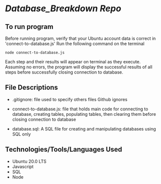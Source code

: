 # *Database_Breakdown Repo*
## **To run program**
Before running program, verify that your Ubuntu account data is correct in 'connect-to-database.js'
Run the following command on the terminal
```
node connect-to-database.js
```
Each step and their results will appear on terminal as they execute. Assuming no errors, the program will display the successful results of all steps before successfully closing connection to database.

## **File Descriptions**
- .gitignore: file used to specify others files Github ignores

- connect-to-database.js: file that holds main code for connecting to database, creating tables, populating tables, then clearing them before closing connection to database

- database.sql: A SQL file for creating and manipulating databases using SQL only

## **Technologies/Tools/Languages Used**
 - Ubuntu 20.0 LTS
 - Javascript
 - SQL
 - Node